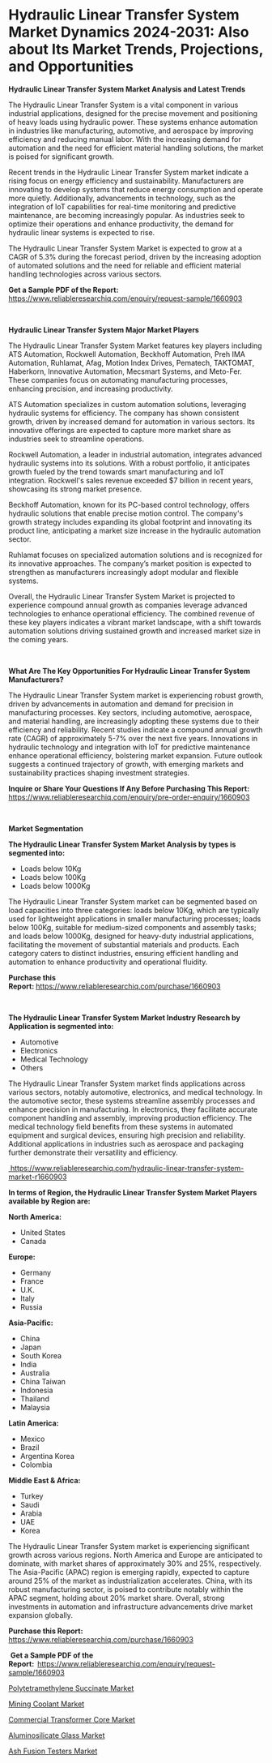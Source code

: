 <p><h1>Hydraulic Linear Transfer System Market Dynamics 2024-2031: Also about Its Market Trends, Projections, and Opportunities</h1></p><p><strong>Hydraulic Linear Transfer System Market Analysis and Latest Trends</strong></p>
<p><p>The Hydraulic Linear Transfer System is a vital component in various industrial applications, designed for the precise movement and positioning of heavy loads using hydraulic power. These systems enhance automation in industries like manufacturing, automotive, and aerospace by improving efficiency and reducing manual labor. With the increasing demand for automation and the need for efficient material handling solutions, the market is poised for significant growth.</p><p>Recent trends in the Hydraulic Linear Transfer System market indicate a rising focus on energy efficiency and sustainability. Manufacturers are innovating to develop systems that reduce energy consumption and operate more quietly. Additionally, advancements in technology, such as the integration of IoT capabilities for real-time monitoring and predictive maintenance, are becoming increasingly popular. As industries seek to optimize their operations and enhance productivity, the demand for hydraulic linear systems is expected to rise.</p><p>The Hydraulic Linear Transfer System Market is expected to grow at a CAGR of 5.3% during the forecast period, driven by the increasing adoption of automated solutions and the need for reliable and efficient material handling technologies across various sectors.</p></p>
<p><strong>Get a Sample PDF of the Report:&nbsp;</strong> <a href="https://www.reliableresearchiq.com/enquiry/request-sample/1660903?utm_campaign=1144&utm_medium=2&utm_source=Github&utm_content=ia&utm_term=26102024&utm_id=hydraulic-linear-transfer-system">https://www.reliableresearchiq.com/enquiry/request-sample/1660903</a></p>
<p>&nbsp;</p>
<p><strong>Hydraulic Linear Transfer System Major Market Players</strong></p>
<p><p>The Hydraulic Linear Transfer System Market features key players including ATS Automation, Rockwell Automation, Beckhoff Automation, Preh IMA Automation, Ruhlamat, Afag, Motion Index Drives, Pematech, TAKTOMAT, Haberkorn, Innovative Automation, Mecsmart Systems, and Meto-Fer. These companies focus on automating manufacturing processes, enhancing precision, and increasing productivity.</p><p>ATS Automation specializes in custom automation solutions, leveraging hydraulic systems for efficiency. The company has shown consistent growth, driven by increased demand for automation in various sectors. Its innovative offerings are expected to capture more market share as industries seek to streamline operations.</p><p>Rockwell Automation, a leader in industrial automation, integrates advanced hydraulic systems into its solutions. With a robust portfolio, it anticipates growth fueled by the trend towards smart manufacturing and IoT integration. Rockwell's sales revenue exceeded $7 billion in recent years, showcasing its strong market presence.</p><p>Beckhoff Automation, known for its PC-based control technology, offers hydraulic solutions that enable precise motion control. The company's growth strategy includes expanding its global footprint and innovating its product line, anticipating a market size increase in the hydraulic automation sector.</p><p>Ruhlamat focuses on specialized automation solutions and is recognized for its innovative approaches. The company’s market position is expected to strengthen as manufacturers increasingly adopt modular and flexible systems.</p><p>Overall, the Hydraulic Linear Transfer System Market is projected to experience compound annual growth as companies leverage advanced technologies to enhance operational efficiency. The combined revenue of these key players indicates a vibrant market landscape, with a shift towards automation solutions driving sustained growth and increased market size in the coming years.</p></p>
<p>&nbsp;</p>
<p><strong>What Are The Key Opportunities For Hydraulic Linear Transfer System Manufacturers?</strong></p>
<p><p>The Hydraulic Linear Transfer System market is experiencing robust growth, driven by advancements in automation and demand for precision in manufacturing processes. Key sectors, including automotive, aerospace, and material handling, are increasingly adopting these systems due to their efficiency and reliability. Recent studies indicate a compound annual growth rate (CAGR) of approximately 5-7% over the next five years. Innovations in hydraulic technology and integration with IoT for predictive maintenance enhance operational efficiency, bolstering market expansion. Future outlook suggests a continued trajectory of growth, with emerging markets and sustainability practices shaping investment strategies.</p></p>
<p><strong>Inquire or Share Your Questions If Any Before Purchasing This Report:</strong> <a href="https://www.reliableresearchiq.com/enquiry/pre-order-enquiry/1660903?utm_campaign=1144&utm_medium=2&utm_source=Github&utm_content=ia&utm_term=26102024&utm_id=hydraulic-linear-transfer-system">https://www.reliableresearchiq.com/enquiry/pre-order-enquiry/1660903</a></p>
<p>&nbsp;</p>
<p><strong>Market Segmentation</strong></p>
<p><strong>The Hydraulic Linear Transfer System Market Analysis by types is segmented into:</strong></p>
<p><ul><li>Loads below 10Kg</li><li>Loads below 100Kg</li><li>Loads below 1000Kg</li></ul></p>
<p><p>The Hydraulic Linear Transfer System market can be segmented based on load capacities into three categories: loads below 10Kg, which are typically used for lightweight applications in smaller manufacturing processes; loads below 100Kg, suitable for medium-sized components and assembly tasks; and loads below 1000Kg, designed for heavy-duty industrial applications, facilitating the movement of substantial materials and products. Each category caters to distinct industries, ensuring efficient handling and automation to enhance productivity and operational fluidity.</p></p>
<p><strong>Purchase this Report:&nbsp;</strong><a href="https://www.reliableresearchiq.com/purchase/1660903?utm_campaign=1144&utm_medium=2&utm_source=Github&utm_content=ia&utm_term=26102024&utm_id=hydraulic-linear-transfer-system">https://www.reliableresearchiq.com/purchase/1660903</a></p>
<p>&nbsp;</p>
<p><strong>The Hydraulic Linear Transfer System Market Industry Research by Application is segmented into:</strong></p>
<p><ul><li>Automotive</li><li>Electronics</li><li>Medical Technology</li><li>Others</li></ul></p>
<p><p>The Hydraulic Linear Transfer System market finds applications across various sectors, notably automotive, electronics, and medical technology. In the automotive sector, these systems streamline assembly processes and enhance precision in manufacturing. In electronics, they facilitate accurate component handling and assembly, improving production efficiency. The medical technology field benefits from these systems in automated equipment and surgical devices, ensuring high precision and reliability. Additional applications in industries such as aerospace and packaging further demonstrate their versatility and efficiency.</p></p>
<p><a href="https://www.reliableresearchiq.com/hydraulic-linear-transfer-system-market-r1660903?utm_campaign=1144&utm_medium=2&utm_source=Github&utm_content=ia&utm_term=26102024&utm_id=hydraulic-linear-transfer-system">&nbsp;https://www.reliableresearchiq.com/hydraulic-linear-transfer-system-market-r1660903</a></p>
<p><strong>In terms of Region, the Hydraulic Linear Transfer System Market Players available by Region are:</strong></p>
<p>
    <p> <strong> North America: </strong>
        <ul>
            <li>United States</li>
            <li>Canada</li>
        </ul>
        </p> 
    <p> <strong> Europe: </strong>
        <ul>
            <li>Germany</li>
            <li>France</li>
            <li>U.K.</li>
            <li>Italy</li>
            <li>Russia</li>
        </ul>
        </p> 
    <p> <strong> Asia-Pacific: </strong>
        <ul>
            <li>China</li>
            <li>Japan</li>
            <li>South Korea</li>
            <li>India</li>
            <li>Australia</li>
            <li>China Taiwan</li>
            <li>Indonesia</li>
            <li>Thailand</li>
            <li>Malaysia</li>
        </ul>
        </p> 
    <p> <strong> Latin America: </strong>
        <ul>
            <li>Mexico</li>
            <li>Brazil</li>
            <li>Argentina Korea</li>
            <li>Colombia</li>
        </ul>
        </p> 
    <p> <strong> Middle East & Africa: </strong>
        <ul>
            <li>Turkey</li>
            <li>Saudi</li>
            <li>Arabia</li>
            <li>UAE</li>
            <li>Korea</li>
        </ul>
    </p>
    </p>
<p><p>The Hydraulic Linear Transfer System market is experiencing significant growth across various regions. North America and Europe are anticipated to dominate, with market shares of approximately 30% and 25%, respectively. The Asia-Pacific (APAC) region is emerging rapidly, expected to capture around 25% of the market as industrialization accelerates. China, with its robust manufacturing sector, is poised to contribute notably within the APAC segment, holding about 20% market share. Overall, strong investments in automation and infrastructure advancements drive market expansion globally.</p></p>
<p><strong>Purchase this Report: </strong><a href="https://www.reliableresearchiq.com/purchase/1660903?utm_campaign=1144&utm_medium=2&utm_source=Github&utm_content=ia&utm_term=26102024&utm_id=hydraulic-linear-transfer-system">https://www.reliableresearchiq.com/purchase/1660903</a></p>
<p>&nbsp;<strong>Get a Sample PDF of the Report:&nbsp;&nbsp;</strong><a href="https://www.reliableresearchiq.com/enquiry/request-sample/1660903?utm_campaign=1144&utm_medium=2&utm_source=Github&utm_content=ia&utm_term=26102024&utm_id=hydraulic-linear-transfer-system">https://www.reliableresearchiq.com/enquiry/request-sample/1660903</a></p>
<p><strong></strong></p>
<p><p><a href="https://github.com/fadrijbtavist/Market-Research-Report-List-1/blob/main/polytetramethylene-succinate-market.md?utm_campaign=1144&utm_medium=2&utm_source=Github&utm_content=ia&utm_term=26102024&utm_id=hydraulic-linear-transfer-system">Polytetramethylene Succinate Market</a></p><p><a href="https://medium.com/@poppeotabedvo5/mining-coolant-market-revolution-2024-2031-market-trends-shaping-the-next-decade-0f105582d257?utm_campaign=1144&utm_medium=2&utm_source=Github&utm_content=ia&utm_term=26102024&utm_id=hydraulic-linear-transfer-system">Mining Coolant Market</a></p><p><a href="https://issuu.com/reportprime-2/docs/commercial-transformer-core-market-_b56fc66719678f?utm_campaign=1144&utm_medium=2&utm_source=Github&utm_content=ia&utm_term=26102024&utm_id=hydraulic-linear-transfer-system">Commercial Transformer Core Market</a></p><p><a href="https://medium.com/@hagertbzzempelpll/global-aluminosilicate-glass-market-focus-on-product-type-industrial-grade-others-end-user-and-1d5e207be07e?utm_campaign=1144&utm_medium=2&utm_source=Github&utm_content=ia&utm_term=26102024&utm_id=hydraulic-linear-transfer-system">Aluminosilicate Glass Market</a></p><p><a href="https://issuu.com/reportprime-2/docs/ash-fusion-testers-market-size-2030_edb0ba980493ea?utm_campaign=1144&utm_medium=2&utm_source=Github&utm_content=ia&utm_term=26102024&utm_id=hydraulic-linear-transfer-system">Ash Fusion Testers Market</a></p></p>